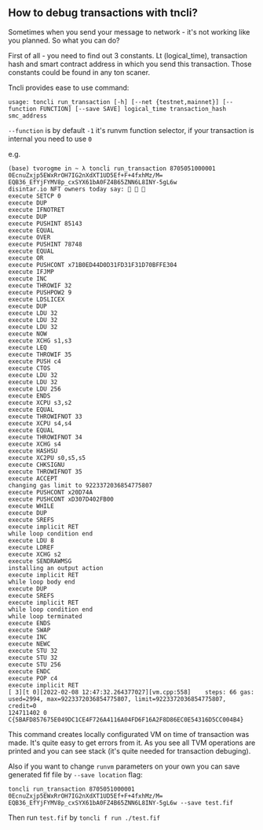 ## How to debug transactions with tncli?

Sometimes when you send your message to network - it's not working like you planned. So what you can do?

First of all - you need to find out 3 constants. Lt (logical_time), transaction hash and smart contract address in which
you send this transaction. Those constants could be found in any ton scaner.

Tncli provides ease to use command:

`usage: toncli run_transaction [-h] [--net {testnet,mainnet}] [--function FUNCTION] [--save SAVE] logical_time transaction_hash smc_address
`

`--function` is by default `-1` it's runvm function selector, if your transaction is internal you need to use `0`

e.g.

```
(base) tvorogme in ~ λ toncli run_transaction 8705051000001 0EcnuZxjp5EWxRrOH7IG2nXdXT1UD5Ef+F+4fxhMz/M= EQB36_EfYjFYMV8p_cxSYX61bA0FZ4B65ZNN6L8INY-5gL6w
disintar.io NFT owners today say: 🙈 🙉 🙊
execute SETCP 0
execute DUP
execute IFNOTRET
execute DUP
execute PUSHINT 85143
execute EQUAL
execute OVER
execute PUSHINT 78748
execute EQUAL
execute OR
execute PUSHCONT x71B0ED44D0D31FD31F31D70BFFE304
execute IFJMP
execute INC
execute THROWIF 32
execute PUSHPOW2 9
execute LDSLICEX
execute DUP
execute LDU 32
execute LDU 32
execute LDU 32
execute NOW
execute XCHG s1,s3
execute LEQ
execute THROWIF 35
execute PUSH c4
execute CTOS
execute LDU 32
execute LDU 32
execute LDU 256
execute ENDS
execute XCPU s3,s2
execute EQUAL
execute THROWIFNOT 33
execute XCPU s4,s4
execute EQUAL
execute THROWIFNOT 34
execute XCHG s4
execute HASHSU
execute XC2PU s0,s5,s5
execute CHKSIGNU
execute THROWIFNOT 35
execute ACCEPT
changing gas limit to 9223372036854775807
execute PUSHCONT x20D74A
execute PUSHCONT xD307D402FB00
execute WHILE
execute DUP
execute SREFS
execute implicit RET
while loop condition end
execute LDU 8
execute LDREF
execute XCHG s2
execute SENDRAWMSG
installing an output action
execute implicit RET
while loop body end
execute DUP
execute SREFS
execute implicit RET
while loop condition end
while loop terminated
execute ENDS
execute SWAP
execute INC
execute NEWC
execute STU 32
execute STU 32
execute STU 256
execute ENDC
execute POP c4
execute implicit RET
[ 3][t 0][2022-02-08 12:47:32.264377027][vm.cpp:558]	steps: 66 gas: used=2994, max=9223372036854775807, limit=9223372036854775807, credit=0
124711402 0 C{5BAFD857675E049DC1CE4F726A4116A04FD6F16A2F8D86EC0E54316D5CC004B4} 
```

This command creates locally configurated VM on time of transaction was made. It's quite easy to get errors from it. As
you see all TVM operations are printed and you can see stack (it's quite needed for transaction debuging).

Also if you want to change `runvm` parameters on your own you can save generated fif file by `--save location` flag:

`toncli run_transaction 8705051000001 0EcnuZxjp5EWxRrOH7IG2nXdXT1UD5Ef+F+4fxhMz/M= EQB36_EfYjFYMV8p_cxSYX61bA0FZ4B65ZNN6L8INY-5gL6w --save test.fif`

Then run `test.fif` by `toncli f run ./test.fif`
